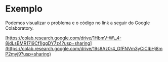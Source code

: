 # Exemplo

Podemos visualizar o problema e o código no link a seguir do Google Colaboratory.

[https://colab.research.google.com/drive/1HbmV-W\_4-8jdLsBMR17l9Cf1IggDY7z4?usp=sharing](https://colab.research.google.com/drive/19s8Az0r4_GfFNVm3yCiCIbHj8mP2myj9?usp=sharing)

